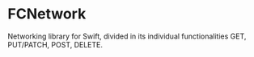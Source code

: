 # FCNetwork
Networking library for Swift, divided in its individual functionalities GET, PUT/PATCH, POST, DELETE.
